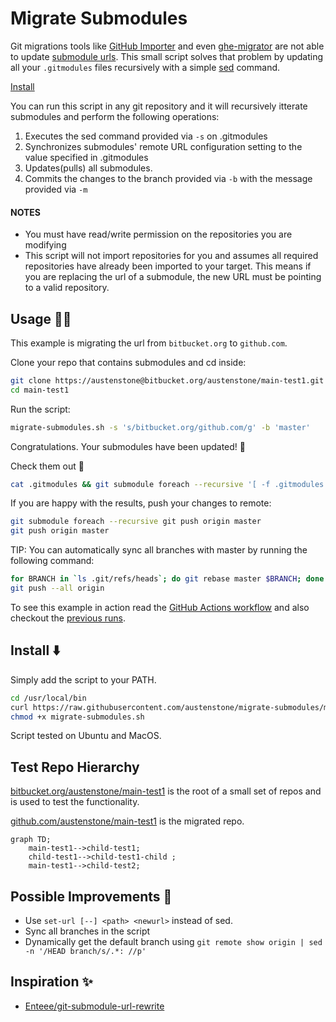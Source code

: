 # Migrate Submodules

Git migrations tools like [GitHub Importer](https://docs.github.com/en/get-started/importing-your-projects-to-github/importing-source-code-to-github/importing-a-repository-with-github-importer) and even [ghe-migrator](https://docs.github.com/en/enterprise-server@3.3/admin/user-management/migrating-data-to-and-from-your-enterprise/migrating-data-to-your-enterprise) are not able to update [submodule urls](https://git-scm.com/docs/gitmodules#Documentation/gitmodules.txt-submoduleltnamegturl). This small script solves that problem by updating all your `.gitmodules` files recursively with a simple [sed](https://linux.die.net/man/1/sed) command.

[Install](https://github.com/austenstone/migrate-submodules#install-%EF%B8%8F)

You can run this script in any git repository and it will recursively itterate submodules and perform the following operations:
1. Executes the sed command provided via `-s` on .gitmodules
2. Synchronizes submodules' remote URL configuration setting to the value specified in .gitmodules
3. Updates(pulls) all submodules.
4. Commits the changes to the branch provided via `-b` with the message provided via `-m`

#### NOTES
- You must have read/write permission on the repositories you are modifying
- This script will not import repositories for you and assumes all required repositories have already been imported to your target. This means if you are replacing the url of a submodule, the new URL must be pointing to a valid repository.

## Usage 🏃‍♂️
This example is migrating the url from `bitbucket.org` to `github.com`.

Clone your repo that contains submodules and cd inside:
```bash
git clone https://austenstone@bitbucket.org/austenstone/main-test1.git
cd main-test1
```

Run the script:
```bash
migrate-submodules.sh -s 's/bitbucket.org/github.com/g' -b 'master'
```
Congratulations. Your submodules have been updated! 🎉

Check them out 👀
```bash
cat .gitmodules && git submodule foreach --recursive '[ -f .gitmodules ] && cat .gitmodules || true'
```

If you are happy with the results, push your changes to remote:
```bash
git submodule foreach --recursive git push origin master
git push origin master
```

TIP: You can automatically sync all branches with master by running the following command:
```bash
for BRANCH in `ls .git/refs/heads`; do git rebase master $BRANCH; done
git push --all origin
```

To see this example in action read the [GitHub Actions workflow](https://github.com/austenstone/migrate-submodules/blob/main/.github/workflows/blank.yml) and also checkout the [previous runs](https://github.com/austenstone/migrate-submodules/actions/workflows/blank.yml).

## Install ⬇️
Simply add the script to your PATH.
```bash
cd /usr/local/bin
curl https://raw.githubusercontent.com/austenstone/migrate-submodules/main/migrate-submodules.sh > migrate-submodules.sh
chmod +x migrate-submodules.sh
```
Script tested on Ubuntu and MacOS.

## Test Repo Hierarchy
[bitbucket.org/austenstone/main-test1](https://bitbucket.org/austenstone/main-test1) is the root of a small set of repos and is used to test the functionality.

[github.com/austenstone/main-test1](https://github.com/austenstone/main-test1) is the migrated repo.
```mermaid
graph TD;
    main-test1-->child-test1;
    child-test1-->child-test1-child ;
    main-test1-->child-test2;
```

## Possible Improvements 🚧
- Use `set-url [--] <path> <newurl>` instead of sed.
- Sync all branches in the script
- Dynamically get the default branch using `git remote show origin | sed -n '/HEAD branch/s/.*: //p'`

## Inspiration ✨
- [Enteee/git-submodule-url-rewrite](https://github.com/Enteee/git-submodule-url-rewrite)
